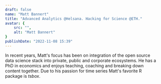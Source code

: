 ```yaml
---
draft: false
name: "Matt Bannert"
title: "Advanced Analytics @Helsana. Hacking for Science @ETH."
avatar: {
    src: "",
    alt: "Matt Bannert"
}
publishDate: "2022-11-08 15:39"
---
```


In recent years, Matt's focus has been on integration of the open source data science stack into private, public and corporate ecosystems.
He has a PhD in economics and enjoys teaching, coaching and breaking down content together. 
Due to his passion for time series Matt's favorite R package is *tsbox*.
